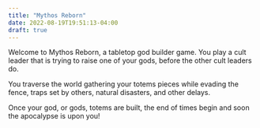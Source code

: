 ```yaml
---
title: "Mythos Reborn"
date: 2022-08-19T19:51:13-04:00
draft: true
---
```


Welcome to Mythos Reborn, a tabletop god builder game. You play a cult leader
that is trying to raise one of your gods, before the other cult leaders do.

You traverse the world gathering your totems pieces while evading the fence,
traps set by others, natural disasters, and other delays. 

Once your god, or gods, totems are built, the end of times begin and soon the
apocalypse is upon you!

